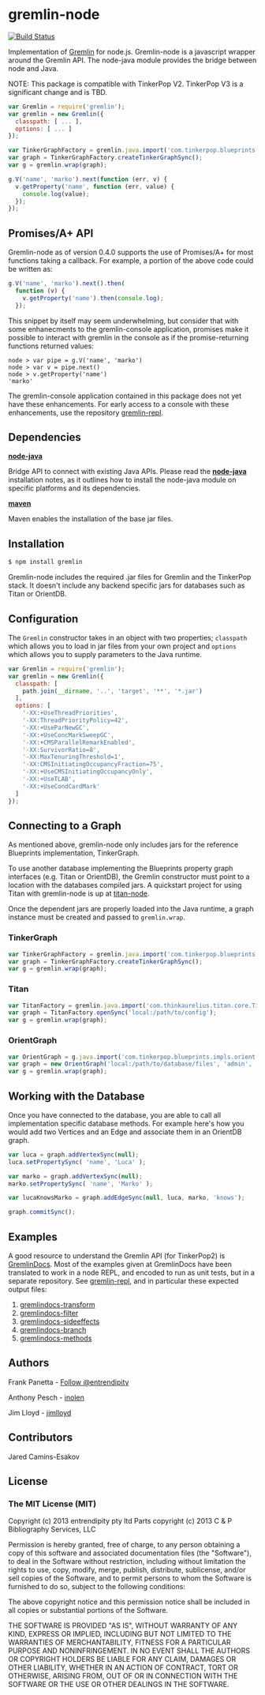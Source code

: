 gremlin-node
============

[![Build Status](https://travis-ci.org/inolen/gremlin-node.svg)](https://travis-ci.org/inolen/gremlin-node)

Implementation of [Gremlin](https://github.com/tinkerpop/gremlin/wiki) for node.js. Gremlin-node is a javascript wrapper around the Gremlin API. The node-java module provides the bridge between node and Java.

NOTE: This package is compatible with TinkerPop V2. TinkerPop V3 is a significant change and is TBD.

```javascript
var Gremlin = require('gremlin');
var gremlin = new Gremlin({
  classpath: [ ... ],
  options: [ ... ]
});

var TinkerGraphFactory = gremlin.java.import('com.tinkerpop.blueprints.impls.tg.TinkerGraphFactory');
var graph = TinkerGraphFactory.createTinkerGraphSync();
var g = gremlin.wrap(graph);

g.V('name', 'marko').next(function (err, v) {
  v.getProperty('name', function (err, value) {
    console.log(value);
  });
});
```

## Promises/A+ API

Gremlin-node as of version 0.4.0 supports the use of Promises/A+ for most functions taking a callback. For example, a portion of the above code could be written as:

```javascript
g.V('name', 'marko').next().then(
  function (v) {
    v.getProperty('name').then(console.log);
  });
```

This snippet by itself may seem underwhelming, but consider that with some enhanecments to the gremlin-console application, promises make it possible to interact with gremlin in the console as if the promise-returning functions returned values:

```
node > var pipe = g.V('name', 'marko')
node > var v = pipe.next()
node > v.getProperty('name')
'marko'
```

The gremlin-console application contained in this package does not yet have these enhancements. For early access to a console with these enhancements, use the repository [gremlin-repl](https://github.com/jimlloyd/gremlin-repl).

## Dependencies

[__node-java__](https://github.com/joeferner/node-java)

Bridge API to connect with existing Java APIs. Please read the [__node-java__](https://github.com/joeferner/node-java) installation notes, as it outlines how to install the node-java module on specific platforms and its dependencies.

[__maven__](http://maven.apache.org/index.html)

Maven enables the installation of the base jar files.

## Installation

```bash
$ npm install gremlin
```

Gremlin-node includes the required .jar files for Gremlin and the TinkerPop stack. It doesn't include any backend specific jars for databases such as Titan or OrientDB.

## Configuration

The `Gremlin` constructor takes in an object with two properties; `classpath` which allows you to load in jar files from your own project and `options` which allows you to supply parameters to the Java runtime.

```javascript
var Gremlin = require('gremlin');
var gremlin = new Gremlin({
  classpath: [
    path.join(__dirname, '..', 'target', '**', '*.jar')
  ],
  options: [
    '-XX:+UseThreadPriorities',
    '-XX:ThreadPriorityPolicy=42',
    '-XX:+UseParNewGC',
    '-XX:+UseConcMarkSweepGC',
    '-XX:+CMSParallelRemarkEnabled',
    '-XX:SurvivorRatio=8',
    '-XX:MaxTenuringThreshold=1',
    '-XX:CMSInitiatingOccupancyFraction=75',
    '-XX:+UseCMSInitiatingOccupancyOnly',
    '-XX:+UseTLAB',
    '-XX:+UseCondCardMark'
  ]
});
```

## Connecting to a Graph

As mentioned above, gremlin-node only includes jars for the reference Blueprints implementation, TinkerGraph.

To use another database implementing the Blueprints property graph interfaces (e.g. Titan or OrientDB), the Gremlin constructor must point to a location with the databases compiled jars. A quickstart project for using Titan with gremlin-node is up at [titan-node](https://github.com/inolen/titan-node).

Once the dependent jars are properly loaded into the Java runtime, a graph instance must be created and passed to `gremlin.wrap`.

### TinkerGraph

```javascript
var TinkerGraphFactory = gremlin.java.import('com.tinkerpop.blueprints.impls.tg.TinkerGraphFactory');
var graph = TinkerGraphFactory.createTinkerGraphSync();
var g = gremlin.wrap(graph);
```

### Titan

```javascript
var TitanFactory = gremlin.java.import('com.thinkaurelius.titan.core.TitanFactory');
var graph = TitanFactory.openSync('local:/path/to/config');
var g = gremlin.wrap(graph);
```

### OrientGraph

```javascript
var OrientGraph = g.java.import('com.tinkerpop.blueprints.impls.orient.OrientGraph');
var graph = new OrientGraph('local:/path/to/database/files', 'admin', 'admin');
var g = gremlin.wrap(graph);
```

## Working with the Database

Once you have connected to the database, you are able to call all implementation specific database methods. For example here's how you would add two Vertices and an Edge and associate them in an OrientDB graph.

```javascript
var luca = graph.addVertexSync(null);
luca.setPropertySync( 'name', 'Luca' );

var marko = graph.addVertexSync(null);
marko.setPropertySync( 'name', 'Marko' );

var lucaKnowsMarko = graph.addEdgeSync(null, luca, marko, 'knows');

graph.commitSync();
```

## Examples

A good resource to understand the Gremlin API (for TinkerPop2) is [GremlinDocs](http://gremlindocs.com/).  Most of the examples given at GremlinDocs have been translated to work in a node REPL, and encoded to run as unit tests, but in a separate repository. See [gremlin-repl](https://github.com/jimlloyd/gremlin-repl), and in particular these expected output files:

1. [gremlindocs-transform](https://github.com/jimlloyd/gremlin-repl/blob/master/test/data/gremlindocs-transform.expected)
2. [gremlindocs-filter](https://github.com/jimlloyd/gremlin-repl/blob/master/test/data/gremlindocs-filter.expected)
3. [gremlindocs-sideeffects](https://github.com/jimlloyd/gremlin-repl/blob/master/test/data/gremlindocs-side-effects.expected)
4. [gremlindocs-branch](https://github.com/jimlloyd/gremlin-repl/blob/master/test/data/gremlindocs-branch.expected)
5. [gremlindocs-methods](https://github.com/jimlloyd/gremlin-repl/blob/master/test/data/gremlindocs-methods.expected)

## Authors

Frank Panetta  - [Follow @entrendipity](https://twitter.com/intent/follow?screen_name=entrendipity)

Anthony Pesch - [inolen](https://github.com/inolen)

Jim Lloyd - [jimlloyd](https://github.com/jimlloyd)

## Contributors

Jared Camins-Esakov

## License
### The MIT License (MIT)

Copyright (c) 2013 entrendipity pty ltd
Parts copyright (c) 2013 C & P Bibliography Services, LLC

Permission is hereby granted, free of charge, to any person obtaining a copy of this software and associated documentation files (the "Software"), to deal in the Software without restriction, including without limitation the rights to use, copy, modify, merge, publish, distribute, sublicense, and/or sell copies of the Software, and to permit persons to whom the Software is furnished to do so, subject to the following conditions:

The above copyright notice and this permission notice shall be included in all copies or substantial portions of the Software.

THE SOFTWARE IS PROVIDED "AS IS", WITHOUT WARRANTY OF ANY KIND, EXPRESS OR IMPLIED, INCLUDING BUT NOT LIMITED TO THE WARRANTIES OF MERCHANTABILITY, FITNESS FOR A PARTICULAR PURPOSE AND NONINFRINGEMENT. IN NO EVENT SHALL THE AUTHORS OR COPYRIGHT HOLDERS BE LIABLE FOR ANY CLAIM, DAMAGES OR OTHER LIABILITY, WHETHER IN AN ACTION OF CONTRACT, TORT OR OTHERWISE, ARISING FROM, OUT OF OR IN CONNECTION WITH THE SOFTWARE OR THE USE OR OTHER DEALINGS IN THE SOFTWARE.
